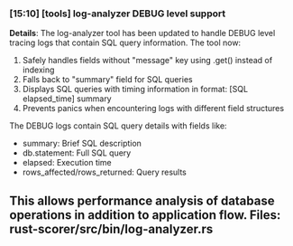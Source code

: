 ### [15:10] [tools] log-analyzer DEBUG level support
**Details**: The log-analyzer tool has been updated to handle DEBUG level tracing logs that contain SQL query information. The tool now:

1. Safely handles fields without "message" key using .get() instead of indexing
2. Falls back to "summary" field for SQL queries  
3. Displays SQL queries with timing information in format: [SQL elapsed_time] summary
4. Prevents panics when encountering logs with different field structures

The DEBUG logs contain SQL query details with fields like:
- summary: Brief SQL description
- db.statement: Full SQL query
- elapsed: Execution time
- rows_affected/rows_returned: Query results

This allows performance analysis of database operations in addition to application flow.
**Files**: rust-scorer/src/bin/log-analyzer.rs
---

